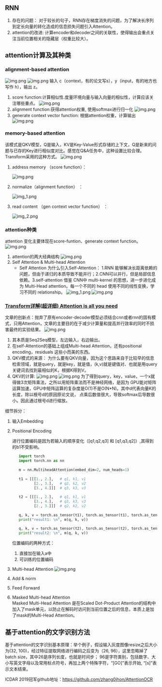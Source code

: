## RNN
1. 存在的问题： 对于较长的句子，RNN存在梯度消失的问题，为了解决长序列到定长向量的转化造成的信息损失问题引入Attention。
2. attention的改进: 计算encoder和decoder之间的关联性，使得输出会重点关注当前位置相关的隐藏层（权重比较大）。

## attention计算及其种类
### alignment-based attention 
![img.png](../img/attention_model.png)
![img.png](../img/attention.png)
输入 c（context，有的论文写s），y（input，有的地方也写作 h），输出 z。
1. score function:计算相似性.度量环境向量与输入向量的相似性，计算应该关注哪些重点。
   ![img.png](../img/score_function.png)
2. alignment function:获得attention权重, 使用softmax进行归一化
   ![img.png](../img/alignment.png)
3. generate context vector function: 根据attention权重，计算输出
   ![img.png](../img/generate_vector.png)

### memory-based attention
该模式是QKV模型，Q是输入，KV是Key-Value形式存储的上下文，Q是新来的问题与已存的Key进行相似度对比。感觉在Q&A任务中，这种设置比较合理。Transform采用的这种方式。
![img.png](../img/QKV.png)
1. address memory （score function）：
   
   ![img.png](../img/qkv1.png)
2. normalize（alignment function） ：
   
   ![img_1.png](../img/qkv2.png)
3. read content （gen context vector function） ：
   
   ![img_2.png](../img/qkv3.png)

### attention种类
attention 变化主要体现在score-funtion、generate context function。
![img.png](../img/attention_kind.png)
1. attention的两大经典结构
![img.png](../img/attention_ludong.png)
2. Self Attention & Multi-head Attention
   + Self Attention
      为什么引入Self-Attention： 1.RNN 能够解决长距离依赖的问题，但由于递归的本质导致不能并行；2.CNN可以并行，但是局部信息依赖。3.self-attention 借鉴 CNN中 multi-kernel 的思想，进一步进化成为 Multi-Head attention。每一个不同的 head 使用不同的线性变换，学习不同的 relationship。
     ![img_1.png](../img/RNN_abstraction.png)
     ![img.png](../img/self-attention.png)
### [Transform详解(超详细) Attention is all you need](https://zhuanlan.zhihu.com/p/63191028)
文章的创新点：抛弃了原有encoder-decoder模型必须结合cnn或者rnn的固有模式，只用Attention，文章的主要目的在于减少计算量和提高并行效率的同时不损害最终的实验结果。
![img.png](../img/transformer.png)
1. 其本质是Seq2Seq模型，左边输入，右边输出。
2. 在self-Attention的基础上组成Multi-head Attention，还有positional encoding，residuals 这些小而美的东西。
3. QKV模式的来源：
   为什么要有QKV向量，因为这个思路来自于比较早的信息检索领域，就是query，就是key，就是值，(k,v)就是键值对、也就是用query关键词去找到最相似的K，根据K得到V。
4. QKV的计算: 
    ![img.png](../img/QKV-attention.png)
   ![img.png](../img/QKV-attention2.png)
   为了得到query，key，value，一个x就得做3次矩阵乘法，之所以用矩阵乘法而不是神经网络，是因为
   GPU能对矩阵运算加速，GPU中矩阵运算的复杂度是O(1)不是O(N*N)。其中d代表向量K的长度，除以根号d的原因原论文说，
   点乘后数值很大，导致softmax后导数很小。因此通过根号d进行缩放。

细节拆分：
1. 输入Embedding
2. Positional Encoding
   
   进行位置编码是因为若输入的顺序变化（[q1,q2,q3] 和 [q1,q3,q2]）,其得到的b1不受影响。
   ```python
      import torch
      import torch.nn as nn
      
      m = nn.MultiheadAttention(embed_dim=2, num_heads=1)
      
      t1 = [[[1., 2.],   # q1, k1, v1
             [2., 3.],   # q2, k2, v2
             [3., 4.]]]  # q3, k3, v3
      
      t2 = [[[1., 2.],   # q1, k1, v1
             [3., 4.],   # q3, k3, v3
             [2., 3.]]]  # q2, k2, v2
      
      q, k, v = torch.as_tensor(t1), torch.as_tensor(t1), torch.as_tensor(t1)
      print("result1: \n", m(q, k, v))
      
      q, k, v = torch.as_tensor(t2), torch.as_tensor(t2), torch.as_tensor(t2)
      print("result2: \n", m(q, k, v))

   ```
   位置编码的两种方式：
   1. 直接加在输入a中
   2. 可训练的位置编码
3. Multi-head Attention
   ![img.png](../img/Multi-Attention.png)
4. Add & norm
5. Feed Forward
6. Masked Multi-head Attention  
   Masked Multi-Head Attention 是在Scaled Dot-Product Attention的结构中加入了mask单元，以防止在解码时访问到当前位置之后的信息，本质上是加了mask的Multi-Head Attention。

   
## 基于attention的文字识别方法
基于attention的文字识别基本原理：举个例子，假设输入灰度图像resize之后大小为(32, 100)，经过特征提取网络进行编码之后变为（26, 96），这里忽略掉了batch size，其中26是序列长度，也就是时间步；
96是字符类别，包括数字、大小写英文字母以及常用标点符号，再加上两个特殊字符，“[GO]”表示开始, “[s]”表示文本结束。

ICDAR 2019冠军github地址：https://github.com/zhang0jhon/AttentionOCR


